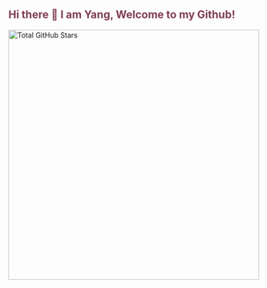 ## <span style="color: #7F3E55;">Hi there 👋 I am Yang, Welcome to my Github!</span>
<!-- 显示 GitHub 累积 star 数，通过 width 属性调整大小 -->

<img src="https://github-readme-stats.vercel.app/api?username=AZYoung233&count_private=true&show_icons=true&include_all_commits=true&bg_color=fff&text_color=7F3E55&icon_color=7F3E55&title_color=7F3E55&show_issues=true&show_prs=true&hide=contribs" width="500" alt="Total GitHub Stars">

<!--
**AZYoung233/AZYoung233** is a ✨ _special_ ✨ repository because its `README.md` (this file) appears on your GitHub profile.

Here are some ideas to get you started:

- 🔭 I’m currently working on ...
- 🌱 I’m currently learning ...
- 👯 I’m looking to collaborate on ...
- 🤔 I’m looking for help with ...
- 💬 Ask me about ...
- 📫 How to reach me: ...
- 😄 Pronouns: ...
- ⚡ Fun fact: ...
-->
